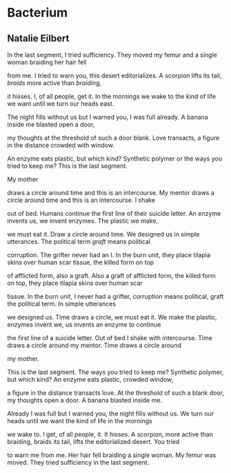 # Bacterium
## Natalie Eilbert
In the last segment, I tried sufficiency. They moved
my femur and a single woman braiding her hair fell

from me. I tried to warn you, this desert editorializes.
A scorpion lifts its tail, _braids_ more active than _braiding,_

it hisses. I, of all people, get it. In the mornings we wake
to the kind of life we want until we turn our heads east.

The night fills without us but I warned you, I was full
already. A banana inside me blasted open a door,

my thoughts at the threshold of such a door blank. Love
transacts, a figure in the distance crowded with window.

An enzyme eats plastic, but which kind? Synthetic polymer
or the ways you tried to keep me? This is the last segment.

My mother

draws a circle around time and this is an intercourse. My mentor
draws a circle around time and this is an intercourse. I shake

out of bed. Humans continue the first line of their suicide letter.
An enzyme invents us, we invent enzymes. The plastic we make,

we must eat it. Draw a circle around time. We designed us
in simple utterances. The political term _graft_ means political

corruption. The grifter never had an I. In the burn unit, they
place tilapia skins over human scar tissue, the killed form on top

of afflicted form, also a graft. Also a graft of afflicted form,
the killed form on top, they place tilapia skins over human scar

tissue. In the burn unit, I never had a grifter, corruption
means political, graft the political term. In simple utterances

we designed us. Time draws a circle, we must eat it. We make
the plastic, enzymes invent we, us invents an enzyme to continue

the first line of a suicide letter. Out of bed I shake with intercourse.
Time draws a circle around my mentor. Time draws a circle around

my mother.

This is the last segment. The ways you tried to keep me? Synthetic
polymer, but which kind? An enzyme eats plastic, crowded window,

a figure in the distance transacts love. At the threshold of such
a blank door, my thoughts open a door. A banana blasted inside me.

Already I was full but I warned you, the night fills without us.
We turn our heads until we want the kind of life in the mornings

we wake to. I get, of all people, it. It hisses. A scorpion, more active
than braiding, braids its tail, lifts the editorialized desert. You tried

to warn me from me. Her hair fell braiding a single woman. My femur
was moved. They tried sufficiency in the last segment.